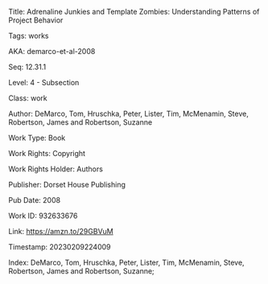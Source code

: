 Title:  Adrenaline Junkies and Template Zombies: Understanding Patterns of Project Behavior

Tags:   works

AKA:    demarco-et-al-2008

Seq:    12.31.1

Level:  4 - Subsection

Class:  work

Author: DeMarco, Tom, Hruschka, Peter, Lister, Tim, McMenamin, Steve, Robertson, James and Robertson, Suzanne

Work Type: Book

Work Rights: Copyright

Work Rights Holder: Authors

Publisher: Dorset House Publishing

Pub Date: 2008

Work ID: 932633676

Link:   https://amzn.to/29GBVuM

Timestamp: 20230209224009

Index:  DeMarco, Tom, Hruschka, Peter, Lister, Tim, McMenamin, Steve, Robertson, James and Robertson, Suzanne; 
